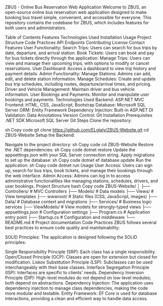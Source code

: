 ZBUS - Online Bus Reservation Web Application
Welcome to ZBUS, an open-source online bus reservation web application designed to make booking bus travel simple, convenient, and accessible for everyone. This repository contains the codebase for ZBUS, which includes features for both users and administrators.

Table of Contents
Features
Technologies Used
Installation
Usage
Project Structure
Code Practices
API Endpoints
Contributing
License
Contact
Features
User Functionality:
Search Trips: Users can search for bus trips by date, departure, and arrival station.
Book Tickets: Users can book and pay for bus tickets directly through the application.
Manage Trips: Users can view and manage their upcoming trips, with options to modify or cancel reservations.
User Dashboard: Access a dashboard to view trip history and payment details.
Admin Functionality:
Manage Stations: Admins can add, edit, and delete station information.
Manage Schedules: Create and update bus trip schedules, including routes, departure/arrival times, and pricing.
Driver and Vehicle Management: Maintain driver and bus vehicle information.
User Bookings and Payments: Monitor and manipulate user bookings and payments.
Technologies Used
Backend: ASP.NET MVC
Frontend: HTML, CSS, JavaScript, Bootstrap
Database: Microsoft SQL Server
ORM: Entity Framework
Dependency Injection: Built-in ASP.NET DI
Validation: Data Annotations
Version Control: Git
Installation
Prerequisites
.NET SDK
Microsoft SQL Server
Git
Steps
Clone the repository:

sh
Copy code
git clone https://github.com/ELglaly/ZBUS-Website.git
cd ZBUS-Website
Setup the Backend:

Navigate to the project directory:
sh
Copy code
cd ZBUS-Website
Restore the .NET dependencies:
sh
Copy code
dotnet restore
Update the appsettings.json with your SQL Server connection string.
Apply migrations to set up the database:
sh
Copy code
dotnet ef database update
Run the application:
sh
Copy code
dotnet run
Usage
User Access: Users can sign up, search for bus trips, book tickets, and manage their bookings through the web interface.
Admin Access: Admins can log in to access administrative functionalities like managing stations, schedules, drivers, and user bookings.
Project Structure
bash
Copy code
ZBUS-Website/
│
├── Controllers/            # MVC Controllers
├── Models/                 # Data models
├── Views/                  # View templates
├── wwwroot/                # Static files (CSS, JavaScript, images)
├── Data/                   # Database context and migrations
├── Services/               # Business logic services
├── ViewModels/             # View models for strongly-typed views
├── appsettings.json        # Configuration settings
├── Program.cs              # Application entry point
├── Startup.cs              # Configuration and middleware
└── README.md               # Project documentation
Code Practices
ZBUS follows several best practices to ensure code quality and maintainability:

SOLID Principles: The application is designed following the SOLID principles:

Single Responsibility Principle (SRP): Each class has a single responsibility.
Open/Closed Principle (OCP): Classes are open for extension but closed for modification.
Liskov Substitution Principle (LSP): Subclasses can be used interchangeably with their base classes.
Interface Segregation Principle (ISP): Interfaces are specific to clients' needs.
Dependency Inversion Principle (DIP): High-level modules do not depend on low-level modules; both depend on abstractions.
Dependency Injection: The application uses dependency injection to manage class dependencies, making the code more modular and testable.
Entity Framework: EF Core is used for database interactions, providing a clean and efficient way to handle data access.

